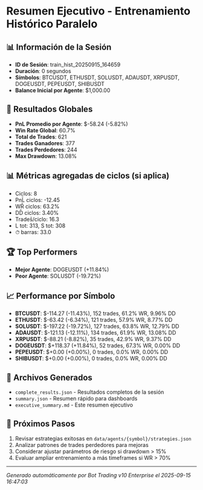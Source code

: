 # Resumen Ejecutivo - Entrenamiento Histórico Paralelo

## 📊 Información de la Sesión
- **ID de Sesión**: train_hist_20250915_164659
- **Duración**: 0 segundos
- **Símbolos**: BTCUSDT, ETHUSDT, SOLUSDT, ADAUSDT, XRPUSDT, DOGEUSDT, PEPEUSDT, SHIBUSDT
- **Balance Inicial por Agente**: $1,000.00

## 🎯 Resultados Globales
- **PnL Promedio por Agente**: $-58.24 (-5.82%)
- **Win Rate Global**: 60.7%
- **Total de Trades**: 621
- **Trades Ganadores**: 377
- **Trades Perdedores**: 244
- **Max Drawdown**: 13.08%

## 📊 Métricas agregadas de ciclos (si aplica)
- Ciclos: 8
- PnL̄ ciclos: -12.45
- WR̄ ciclos: 63.2%
- DD̄ ciclos: 3.40%
- Trades̄/ciclo: 16.3
- L tot: 313, S tot: 308
- ⏱̄ barras: 33.0


## 🏆 Top Performers
- **Mejor Agente**: DOGEUSDT (+11.84%)
- **Peor Agente**: SOLUSDT (-19.72%)

## 📈 Performance por Símbolo
- **BTCUSDT**: $-114.27 (-11.43%), 152 trades, 61.2% WR, 9.96% DD
- **ETHUSDT**: $-63.42 (-6.34%), 121 trades, 57.9% WR, 8.77% DD
- **SOLUSDT**: $-197.22 (-19.72%), 127 trades, 63.8% WR, 12.79% DD
- **ADAUSDT**: $-121.13 (-12.11%), 134 trades, 61.9% WR, 13.08% DD
- **XRPUSDT**: $-88.21 (-8.82%), 35 trades, 42.9% WR, 9.37% DD
- **DOGEUSDT**: $+118.37 (+11.84%), 52 trades, 67.3% WR, 0.00% DD
- **PEPEUSDT**: $+0.00 (+0.00%), 0 trades, 0.0% WR, 0.00% DD
- **SHIBUSDT**: $+0.00 (+0.00%), 0 trades, 0.0% WR, 0.00% DD

## 📁 Archivos Generados
- `complete_results.json` - Resultados completos de la sesión
- `summary.json` - Resumen rápido para dashboards
- `executive_summary.md` - Este resumen ejecutivo

## 🎯 Próximos Pasos
1. Revisar estrategias exitosas en `data/agents/{symbol}/strategies.json`
2. Analizar patrones de trades perdedores para mejoras
3. Considerar ajustar parámetros de riesgo si drawdown > 15%
4. Evaluar ampliar entrenamiento a más timeframes si WR > 70%

---
*Generado automáticamente por Bot Trading v10 Enterprise el 2025-09-15 16:47:03*
